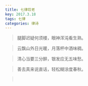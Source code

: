 ```yaml
---
title: 七律叹老
key: 2017.3.18
tags: 七律
categories: 律诗
---
```


<blockquote class="blockquote-center">腿脚迟疑何须楼，眼神浑沌看生熟。
</blockquote>
<blockquote class="blockquote-center">云飘山外日光暖，月落杯中酒味稠。
</blockquote>
<blockquote class="blockquote-center">清心当要三分醉，银发应无五味愁。
</blockquote>
<blockquote class="blockquote-center">善去真来说直话，轻松糊涂度春秋。
</blockquote>
<blockquote class="blockquote-center"></br>
</blockquote>

